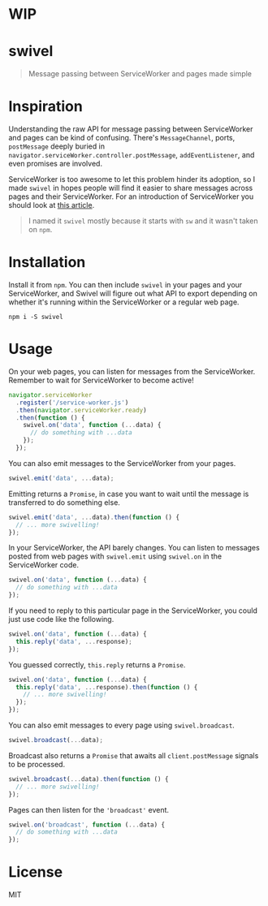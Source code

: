 # WIP

# swivel

> Message passing between ServiceWorker and pages made simple

# Inspiration

Understanding the raw API for message passing between ServiceWorker and pages can be kind of confusing. There's `MessageChannel`, ports, `postMessage` deeply buried in `navigator.serviceWorker.controller.postMessage`, `addEventListener`, and even promises are involved.

ServiceWorker is too awesome to let this problem hinder its adoption, so I made `swivel` in hopes people will find it easier to share messages across pages and their ServiceWorker. For an introduction of ServiceWorker you should look at [this article][1].

> I named it `swivel` mostly because it starts with `sw` and it wasn't taken on `npm`.

# Installation

Install it from `npm`. You can then include `swivel` in your pages and your ServiceWorker, and Swivel will figure out what API to export depending on whether it's running within the ServiceWorker or a regular web page.

```shell
npm i -S swivel
```

# Usage

On your web pages, you can listen for messages from the ServiceWorker. Remember to wait for ServiceWorker to become active!

```js
navigator.serviceWorker
  .register('/service-worker.js')
  .then(navigator.serviceWorker.ready)
  .then(function () {
    swivel.on('data', function (...data) {
      // do something with ...data
    });
  });
```

You can also emit messages to the ServiceWorker from your pages.

```js
swivel.emit('data', ...data);
```

Emitting returns a `Promise`, in case you want to wait until the message is transferred to do something else.

```js
swivel.emit('data', ...data).then(function () {
  // ... more swivelling!
});
```

In your ServiceWorker, the API barely changes. You can listen to messages posted from web pages with `swivel.emit` using `swivel.on` in the ServiceWorker code.

```js
swivel.on('data', function (...data) {
  // do something with ...data
});
```

If you need to reply to this particular page in the ServiceWorker, you could just use code like the following.


```js
swivel.on('data', function (...data) {
  this.reply('data', ...response);
});
```

You guessed correctly, `this.reply` returns a `Promise`.

```js
swivel.on('data', function (...data) {
  this.reply('data', ...response).then(function () {
    // ... more swivelling!
  });
});
```

You can also emit messages to every page using `swivel.broadcast`.

```js
swivel.broadcast(...data);
```

Broadcast also returns a `Promise` that awaits all `client.postMessage` signals to be processed.

```js
swivel.broadcast(...data).then(function () {
  // ... more swivelling!
});
```

Pages can then listen for the `'broadcast'` event.

```js
swivel.on('broadcast', function (...data) {
  // do something with ...data
});
```

# License

MIT

[1]: https://ponyfoo.com/articles/serviceworker-revolution "ServiceWorker: Revolution of the Web Platform on Pony Foo"
